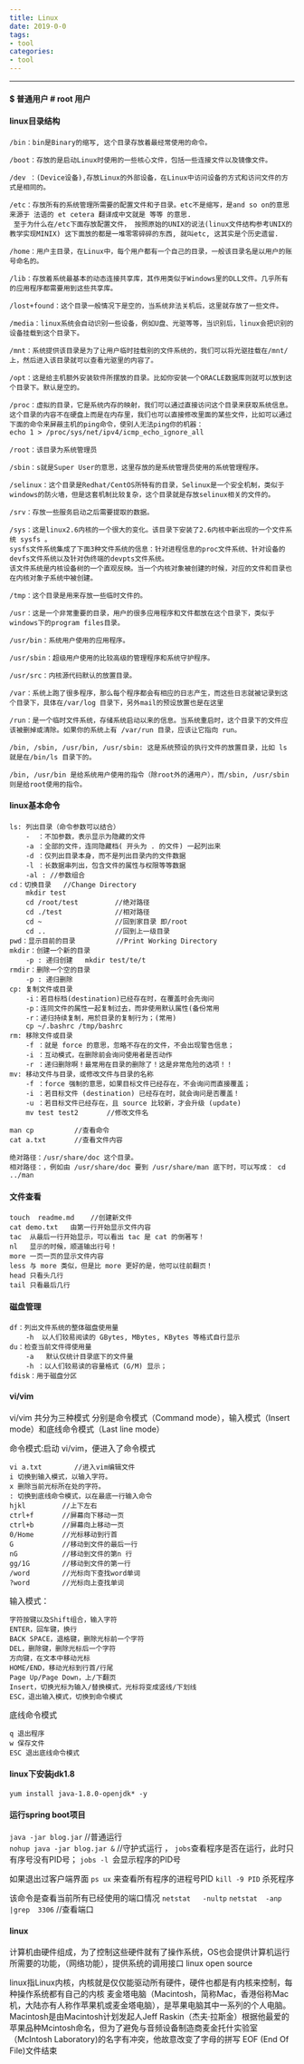 ```yaml
---
title: Linux 
date: 2019-0-0
tags:
- tool
categories:
- tool
---
```

***
<!-- more -->
#### $ 普通用户    # root 用户
#### linux目录结构
    /bin：bin是Binary的缩写, 这个目录存放着最经常使用的命令。

    /boot：存放的是启动Linux时使用的一些核心文件，包括一些连接文件以及镜像文件。

    /dev ：(Device设备),存放Linux的外部设备，在Linux中访问设备的方式和访问文件的方式是相同的。

    /etc：存放所有的系统管理所需要的配置文件和子目录。etc不是缩写，是and so on的意思 来源于 法语的 et cetera 翻译成中文就是 等等 的意思.
     至于为什么在/etc下面存放配置文件， 按照原始的UNIX的说法(linux文件结构参考UNIX的教学实现MINIX) 这下面放的都是一堆零零碎碎的东西, 就叫etc, 这其实是个历史遗留.

    /home：用户主目录，在Linux中，每个用户都有一个自己的目录，一般该目录名是以用户的账号命名的。

    /lib：存放着系统最基本的动态连接共享库，其作用类似于Windows里的DLL文件。几乎所有的应用程序都需要用到这些共享库。

    /lost+found：这个目录一般情况下是空的，当系统非法关机后，这里就存放了一些文件。

    /media：linux系统会自动识别一些设备，例如U盘、光驱等等，当识别后，linux会把识别的设备挂载到这个目录下。

    /mnt：系统提供该目录是为了让用户临时挂载别的文件系统的，我们可以将光驱挂载在/mnt/上，然后进入该目录就可以查看光驱里的内容了。

    /opt：这是给主机额外安装软件所摆放的目录。比如你安装一个ORACLE数据库则就可以放到这个目录下。默认是空的。

    /proc：虚拟的目录，它是系统内存的映射，我们可以通过直接访问这个目录来获取系统信息。
    这个目录的内容不在硬盘上而是在内存里，我们也可以直接修改里面的某些文件，比如可以通过下面的命令来屏蔽主机的ping命令，使别人无法ping你的机器：
    echo 1 > /proc/sys/net/ipv4/icmp_echo_ignore_all

    /root：该目录为系统管理员

    /sbin：s就是Super User的意思，这里存放的是系统管理员使用的系统管理程序。

    /selinux：这个目录是Redhat/CentOS所特有的目录，Selinux是一个安全机制，类似于windows的防火墙，但是这套机制比较复杂，这个目录就是存放selinux相关的文件的。

    /srv：存放一些服务启动之后需要提取的数据。

    /sys：这是linux2.6内核的一个很大的变化。该目录下安装了2.6内核中新出现的一个文件系统 sysfs 。
    sysfs文件系统集成了下面3种文件系统的信息：针对进程信息的proc文件系统、针对设备的devfs文件系统以及针对伪终端的devpts文件系统。
    该文件系统是内核设备树的一个直观反映。当一个内核对象被创建的时候，对应的文件和目录也在内核对象子系统中被创建。

    /tmp：这个目录是用来存放一些临时文件的。

    /usr：这是一个非常重要的目录，用户的很多应用程序和文件都放在这个目录下，类似于windows下的program files目录。

    /usr/bin：系统用户使用的应用程序。

    /usr/sbin：超级用户使用的比较高级的管理程序和系统守护程序。

    /usr/src：内核源代码默认的放置目录。

    /var：系统上跑了很多程序，那么每个程序都会有相应的日志产生，而这些日志就被记录到这个目录下，具体在/var/log 目录下，另外mail的预设放置也是在这里

    /run：是一个临时文件系统，存储系统启动以来的信息。当系统重启时，这个目录下的文件应该被删掉或清除。如果你的系统上有 /var/run 目录，应该让它指向 run。

    /bin, /sbin, /usr/bin, /usr/sbin: 这是系统预设的执行文件的放置目录，比如 ls 就是在/bin/ls 目录下的。

    /bin, /usr/bin 是给系统用户使用的指令（除root外的通用户），而/sbin, /usr/sbin 则是给root使用的指令。
#### linux基本命令

    ls: 列出目录（命令参数可以结合）
        -  ：不加参数，表示显示为隐藏的文件
        -a ：全部的文件，连同隐藏档( 开头为 . 的文件) 一起列出来
        -d ：仅列出目录本身，而不是列出目录内的文件数据
        -l ：长数据串列出，包含文件的属性与权限等等数据
        -al : //参数组合
    cd：切换目录   //Change Directory
        mkdir test
        cd /root/test         //绝对路径
        cd ./test             //相对路径
        cd ~                  //回到家目录 即/root
        cd ..                 //回到上一级目录
    pwd：显示目前的目录          //Print Working Directory
    mkdir：创建一个新的目录
        -p : 递归创建   mkdir test/te/t
    rmdir：删除一个空的目录
        -p : 递归删除
    cp: 复制文件或目录
        -i：若目标档(destination)已经存在时，在覆盖时会先询问
        -p：连同文件的属性一起复制过去，而非使用默认属性(备份常用
        -r：递归持续复制，用於目录的复制行为；(常用)
        cp ~/.bashrc /tmp/bashrc
    rm: 移除文件或目录
        -f ：就是 force 的意思，忽略不存在的文件，不会出现警告信息；
        -i ：互动模式，在删除前会询问使用者是否动作
        -r ：递归删除啊！最常用在目录的删除了！这是非常危险的选项！！
    mv: 移动文件与目录，或修改文件与目录的名称
        -f ：force 强制的意思，如果目标文件已经存在，不会询问而直接覆盖；
        -i ：若目标文件 (destination) 已经存在时，就会询问是否覆盖！
        -u ：若目标文件已经存在，且 source 比较新，才会升级 (update)
        mv test test2       //修改文件名      

    man cp          //查看命令
    cat a.txt       //查看文件内容
    
    绝对路径：/usr/share/doc 这个目录。
    相对路径：，例如由 /usr/share/doc 要到 /usr/share/man 底下时，可以写成： cd ../man
    
#### 文件查看

    touch  readme.md    //创建新文件  
    cat demo.txt   由第一行开始显示文件内容
    tac  从最后一行开始显示，可以看出 tac 是 cat 的倒著写！
    nl   显示的时候，顺道输出行号！
    more 一页一页的显示文件内容
    less 与 more 类似，但是比 more 更好的是，他可以往前翻页！
    head 只看头几行
    tail 只看最后几行
#### 磁盘管理

    df：列出文件系统的整体磁盘使用量
        -h  以人们较易阅读的 GBytes, MBytes, KBytes 等格式自行显示
    du：检查当前文件得使用量
        -a   默认仅统计目录底下的文件量
        -h ：以人们较易读的容量格式 (G/M) 显示；
    fdisk：用于磁盘分区
#### vi/vim
vi/vim 共分为三种模式
分别是命令模式（Command mode），输入模式（Insert mode）和底线命令模式（Last line mode）

命令模式:启动 vi/vim，便进入了命令模式

    vi a.txt		//进入vim编辑文件
    i 切换到输入模式，以输入字符。
    x 删除当前光标所在处的字符。
    : 切换到底线命令模式，以在最底一行输入命令
    hjkl         //上下左右
    ctrl+f       //屏幕向下移动一页
    ctrl+b       //屏幕向上移动一页
    0/Home       //光标移动到行首
    G            //移动到文件的最后一行
    nG           //移动到文件的第n 行
    gg/1G        //移动到文件的第一行
    /word        //光标向下查找word单词
    ?word        //光标向上查找单词
    
输入模式：

    字符按键以及Shift组合，输入字符
    ENTER，回车键，换行
    BACK SPACE，退格键，删除光标前一个字符
    DEL，删除键，删除光标后一个字符
    方向键，在文本中移动光标
    HOME/END，移动光标到行首/行尾
    Page Up/Page Down，上/下翻页
    Insert，切换光标为输入/替换模式，光标将变成竖线/下划线
    ESC，退出输入模式，切换到命令模式

底线命令模式
    
    q 退出程序
    w 保存文件
    ESC 退出底线命令模式
    
    
#### linux下安装jdk1.8
`yum install java-1.8.0-openjdk* -y`
#### 运行spring boot项目 
`java -jar blog.jar`                 //普通运行             
`nohup java -jar blog.jar &`         //守护式运行
，
`jobs`查看程序是否在运行，此时只有序号没有PID号；
`jobs -l `会显示程序的PID号

如果退出过客户端界面
`ps ux`   来查看所有程序的进程号PID
`kill -9 PID`  杀死程序


该命令是查看当前所有已经使用的端口情况
`netstat   -nultp`
`netstat  -anp  |grep  3306`   //查看端口
#### linux
计算机由硬件组成，为了控制这些硬件就有了操作系统，OS也会提供计算机运行所需要的功能，（网络功能），提供系统的调用接口
linux open source

linux指Linux内核，内核就是仅仅能驱动所有硬件，硬件也都是有内核来控制，每种操作系统都有自己的内核
麦金塔电脑（Macintosh，简称Mac，香港俗称Mac机，大陆亦有人称作苹果机或麦金塔电脑），是苹果电脑其中一系列的个人电脑。Macintosh是由Macintosh计划发起人Jeff Raskin（杰夫·拉斯金）根据他最爱的苹果品种Mcintosh命名，但为了避免与音频设备制造商麦金托什实验室（McIntosh Laboratory)的名字有冲突，他故意改变了字母的拼写
EOF (End Of File)文件结束
